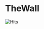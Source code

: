 # TheWall
 
![Hits](https://hitcounter.pythonanywhere.com/count/tag.svg?url=https%3A%2F%2Fgithub.com%2FMrShameer%2FTheWall)

